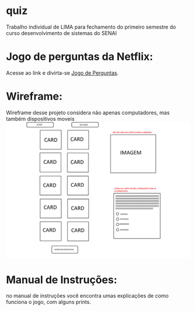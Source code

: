 # quiz
Trabalho individual de LIMA para fechamento do primeiro semestre do curso desenvolvimento de sistemas do SENAI
# Jogo de perguntas da Netflix:
Acesse ao link e divirta-se 
[Jogo de Perguntas](https://anacarolinaoliveira23.github.io/quiz/Jogo-Lima/).

# Wireframe:
Wireframe desse projeto considera não apenas computadores, mas também dispositivos moveis 
![Wifeframe!](https://github.com/AnaCarolinaOliveira23/quiz/blob/main/WIREFRAME%20DO%20JOGO%20DE%20LIMA.png)
# Manual de Instruções:
no manual de instruções você encontra umas explicações de como funciona o jogo, com alguns prints.


